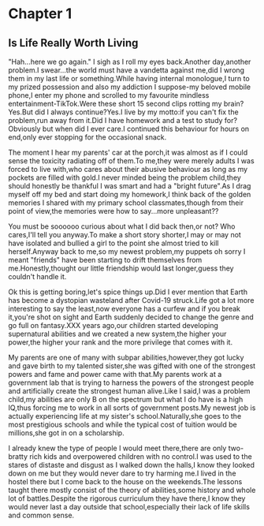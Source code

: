 # Chapter 1
## Is Life Really Worth Living
"Hah...here we go again." I sigh as I roll my eyes back.Another day,another problem.I swear...the world must have a vandetta against me,did I wrong them in my last life or something.While having internal monologue,I turn to my prized possession and also my addiction I suppose-my beloved mobile phone,I enter my phone and scrolled to my favourite mindless entertainment-TikTok.Were these short 15 second clips rotting my brain?Yes.But did I always continue?Yes.I live by my motto:if you can't fix the problem,run away from it.Did I have homework and a test to study for? Obviously but when did I ever care.I continued this behaviour for hours on end,only ever stopping for the occasional snack.

The moment I hear my parents' car at the porch,it was almost as if I could sense the toxicity radiating off of them.To me,they were merely adults I was forced to live with,who cares about their abusive behaviour as long as my pockets are filled with gold.I never minded being the problem child,they should honestly be thankful I was smart and had a "bright future".As I drag myself off my bed and start doing my homework,I think back of the golden memories I shared with my primary school classmates,though from their point of view,the memories were how to say...more unpleasant??

You must be soooooo curious about what I did back then,or not? Who cares,I'll tell you anyway.To make a short story shorter,I may or may not have isolated and bullied a girl to the point she almost tried to kill herself.Anyway back to me,so my newest problem,my puppets oh sorry I meant "friends" have been starting to drift themselves from me.Honestly,thought our little friendship would last longer,guess they couldn't handle it.

Ok this is getting boring,let's spice things up.Did I ever mention that Earth has become a dystopian wasteland after Covid-19 struck.Life got a lot more interesting to say the least,now everyone has a curfew and if you break it,you're shot on sight and Earth suddenly decided to change the genre and go full on fantasy.XXX years ago,our children started developing supernatural abilities and we created a new system,the higher your power,the higher your rank and the more privilege that comes with it.

My parents are one of many with subpar abilities,however,they got lucky and gave birth to my talented sister,she was gifted with one of the strongest powers and fame and power came with that.My parents work at a government lab that is trying to harness the powers of the strongest people and artificially create the strongest human alive.Like I said,I was a problem child,my abilities are only B on the spectrum but what I do have is a high IQ,thus forcing me to work in all sorts of government posts.My newest job is actually experiencing life at my sister's school.Naturally,she goes to the most prestigious schools and while the typical cost of tuition would be millions,she got in on a scholarship.

I already knew the type of people I would meet there,there are only two-bratty rich kids and overpowered children with no control.I was used to the stares of distaste and disgust as I walked down the halls,I know they looked down on me but they would never dare to try harming me.I lived in the hostel there but I come back to the house on the weekends.The lessons taught there mostly consist of the theory of abilities,some history and whole lot of battles.Despite the rigorous curriculum they have there,I know they would never last a day outside that school,especially their lack of life skills and common sense.


